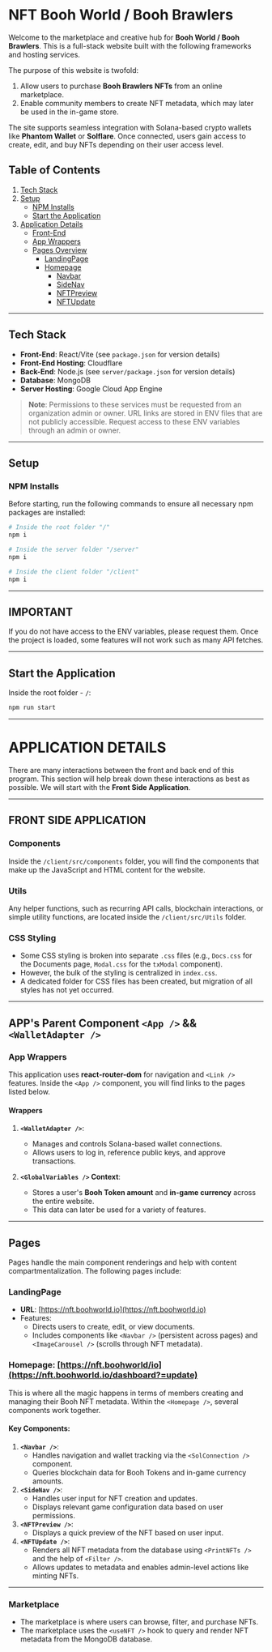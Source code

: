 # NFT Booh World / Booh Brawlers

Welcome to the marketplace and creative hub for **Booh World / Booh Brawlers**. This is a full-stack website built with the following frameworks and hosting services.

The purpose of this website is twofold:
1. Allow users to purchase **Booh Brawlers NFTs** from an online marketplace.
2. Enable community members to create NFT metadata, which may later be used in the in-game store.

The site supports seamless integration with Solana-based crypto wallets like **Phantom Wallet** or **Solflare**. Once connected, users gain access to create, edit, and buy NFTs depending on their user access level.

## **Table of Contents**
1. [Tech Stack](#tech-stack)
2. [Setup](#setup)
   - [NPM Installs](#npm-installs)
   - [Start the Application](#start-the-application)
3. [Application Details](#application-details)
   - [Front-End](#front-end)
   - [App Wrappers](#apps-parent-component-app--walletadapter)
   - [Pages Overview](#pages)
     - [LandingPage](#landingpage)
     - [Homepage](#homepage)
       - [Navbar](#navbar)
       - [SideNav](#sidenav)
       - [NFTPreview](#nftpreview)
       - [NFTUpdate](#nftupdate)

---

## **Tech Stack**
- **Front-End**: React/Vite (see `package.json` for version details)
- **Front-End Hosting**: Cloudflare
- **Back-End**: Node.js (see `server/package.json` for version details)
- **Database**: MongoDB
- **Server Hosting**: Google Cloud App Engine

> **Note**: Permissions to these services must be requested from an organization admin or owner. URL links are stored in ENV files that are not publicly accessible. Request access to these ENV variables through an admin or owner.

---

## **Setup**

### **NPM Installs**

Before starting, run the following commands to ensure all necessary npm packages are installed:

```bash
# Inside the root folder "/"
npm i

# Inside the server folder "/server"
npm i

# Inside the client folder "/client"
npm i
```

---

## IMPORTANT
If you do not have access to the ENV variables, please request them. Once the project is loaded, some features will not work such as many API fetches.

---

## Start the Application

Inside the root folder - `/`:
```bash
npm run start
```

---

# APPLICATION DETAILS

There are many interactions between the front and back end of this program. This section will help break down these interactions as best as possible. We will start with the **Front Side Application**.

---

## FRONT SIDE APPLICATION

### Components
Inside the `/client/src/components` folder, you will find the components that make up the JavaScript and HTML content for the website.

### Utils
Any helper functions, such as recurring API calls, blockchain interactions, or simple utility functions, are located inside the `/client/src/Utils` folder.

### CSS Styling
- Some CSS styling is broken into separate `.css` files (e.g., `Docs.css` for the Documents page, `Modal.css` for the `txModal` component).
- However, the bulk of the styling is centralized in `index.css`.
- A dedicated folder for CSS files has been created, but migration of all styles has not yet occurred.

---

## APP's Parent Component `<App />` && `<WalletAdapter />`

### App Wrappers
This application uses **react-router-dom** for navigation and `<Link />` features. Inside the `<App />` component, you will find links to the pages listed below.

#### Wrappers
1. **`<WalletAdapter />`**:
   - Manages and controls Solana-based wallet connections.
   - Allows users to log in, reference public keys, and approve transactions.

2. **`<GlobalVariables />` Context**:
   - Stores a user's **Booh Token amount** and **in-game currency** across the entire website.
   - This data can later be used for a variety of features.

---

## Pages

Pages handle the main component renderings and help with content compartmentalization. The following pages include:

### LandingPage
- **URL**: [https://nft.boohworld.io](https://nft.boohworld.io)
- Features:
  - Directs users to create, edit, or view documents.
  - Includes components like `<Navbar />` (persistent across pages) and `<ImageCarousel />` (scrolls through NFT metadata).

### Homepage: [https://nft.boohworld/io](https://nft.boohworld.io/dashboard?=update)
This is where all the magic happens in terms of members creating and managing their Booh NFT metadata. Within the `<Homepage />`, several components work together.

#### Key Components:
1. **`<Navbar />`**:
   - Handles navigation and wallet tracking via the `<SolConnection />` component.
   - Queries blockchain data for Booh Tokens and in-game currency amounts.
2. **`<SideNav />`**:
   - Handles user input for NFT creation and updates.
   - Displays relevant game configuration data based on user permissions.
3. **`<NFTPreview />`**:
   - Displays a quick preview of the NFT based on user input.
4. **`<NFTUpdate />`**:
   - Renders all NFT metadata from the database using `<PrintNFTs />` and the help of `<Filter />`.
   - Allows updates to metadata and enables admin-level actions like minting NFTs.

---

### Marketplace
- The marketplace is where users can browse, filter, and purchase NFTs.
- The marketplace uses the `<useNFT />` hook to query and render NFT metadata from the MongoDB database.




